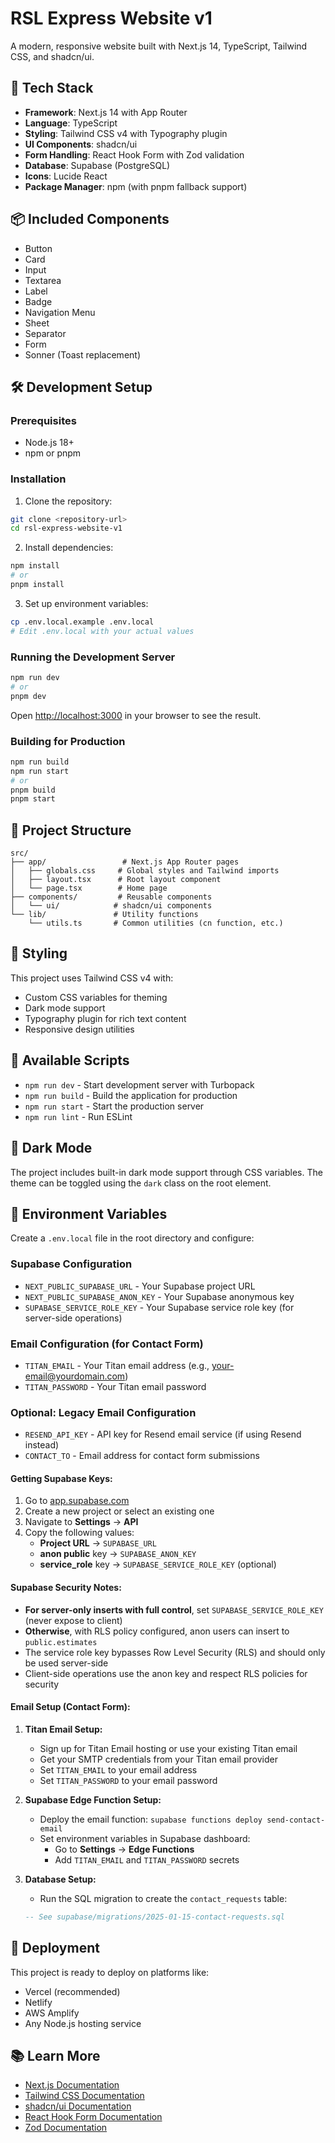 # RSL Express Website v1

A modern, responsive website built with Next.js 14, TypeScript, Tailwind CSS, and shadcn/ui.

## 🚀 Tech Stack

- **Framework**: Next.js 14 with App Router
- **Language**: TypeScript
- **Styling**: Tailwind CSS v4 with Typography plugin
- **UI Components**: shadcn/ui
- **Form Handling**: React Hook Form with Zod validation
- **Database**: Supabase (PostgreSQL)
- **Icons**: Lucide React
- **Package Manager**: npm (with pnpm fallback support)

## 📦 Included Components

- Button
- Card
- Input
- Textarea
- Label
- Badge
- Navigation Menu
- Sheet
- Separator
- Form
- Sonner (Toast replacement)

## 🛠️ Development Setup

### Prerequisites

- Node.js 18+ 
- npm or pnpm

### Installation

1. Clone the repository:
```bash
git clone <repository-url>
cd rsl-express-website-v1
```

2. Install dependencies:
```bash
npm install
# or
pnpm install
```

3. Set up environment variables:
```bash
cp .env.local.example .env.local
# Edit .env.local with your actual values
```

### Running the Development Server

```bash
npm run dev
# or
pnpm dev
```

Open [http://localhost:3000](http://localhost:3000) in your browser to see the result.

### Building for Production

```bash
npm run build
npm run start
# or
pnpm build
pnpm start
```

## 📁 Project Structure

```
src/
├── app/                 # Next.js App Router pages
│   ├── globals.css     # Global styles and Tailwind imports
│   ├── layout.tsx      # Root layout component
│   └── page.tsx        # Home page
├── components/         # Reusable components
│   └── ui/            # shadcn/ui components
└── lib/               # Utility functions
    └── utils.ts       # Common utilities (cn function, etc.)
```

## 🎨 Styling

This project uses Tailwind CSS v4 with:
- Custom CSS variables for theming
- Dark mode support
- Typography plugin for rich text content
- Responsive design utilities

## 🔧 Available Scripts

- `npm run dev` - Start development server with Turbopack
- `npm run build` - Build the application for production
- `npm run start` - Start the production server
- `npm run lint` - Run ESLint

## 🌙 Dark Mode

The project includes built-in dark mode support through CSS variables. The theme can be toggled using the `dark` class on the root element.

## 📝 Environment Variables

Create a `.env.local` file in the root directory and configure:

### Supabase Configuration
- `NEXT_PUBLIC_SUPABASE_URL` - Your Supabase project URL
- `NEXT_PUBLIC_SUPABASE_ANON_KEY` - Your Supabase anonymous key  
- `SUPABASE_SERVICE_ROLE_KEY` - Your Supabase service role key (for server-side operations)

### Email Configuration (for Contact Form)
- `TITAN_EMAIL` - Your Titan email address (e.g., your-email@yourdomain.com)
- `TITAN_PASSWORD` - Your Titan email password

### Optional: Legacy Email Configuration
- `RESEND_API_KEY` - API key for Resend email service (if using Resend instead)
- `CONTACT_TO` - Email address for contact form submissions

#### Getting Supabase Keys:
1. Go to [app.supabase.com](https://app.supabase.com)
2. Create a new project or select an existing one
3. Navigate to **Settings** → **API**
4. Copy the following values:
   - **Project URL** → `SUPABASE_URL`
   - **anon public** key → `SUPABASE_ANON_KEY`
   - **service_role** key → `SUPABASE_SERVICE_ROLE_KEY` (optional)

#### Supabase Security Notes:
- **For server-only inserts with full control**, set `SUPABASE_SERVICE_ROLE_KEY` (never expose to client)
- **Otherwise**, with RLS policy configured, anon users can insert to `public.estimates`
- The service role key bypasses Row Level Security (RLS) and should only be used server-side
- Client-side operations use the anon key and respect RLS policies for security

#### Email Setup (Contact Form):
1. **Titan Email Setup:**
   - Sign up for Titan Email hosting or use your existing Titan email
   - Get your SMTP credentials from your Titan email provider
   - Set `TITAN_EMAIL` to your email address
   - Set `TITAN_PASSWORD` to your email password

2. **Supabase Edge Function Setup:**
   - Deploy the email function: `supabase functions deploy send-contact-email`
   - Set environment variables in Supabase dashboard:
     - Go to **Settings** → **Edge Functions**
     - Add `TITAN_EMAIL` and `TITAN_PASSWORD` secrets

3. **Database Setup:**
   - Run the SQL migration to create the `contact_requests` table:
   ```sql
   -- See supabase/migrations/2025-01-15-contact-requests.sql
   ```

## 🚀 Deployment

This project is ready to deploy on platforms like:
- Vercel (recommended)
- Netlify
- AWS Amplify
- Any Node.js hosting service

## 📚 Learn More

- [Next.js Documentation](https://nextjs.org/docs)
- [Tailwind CSS Documentation](https://tailwindcss.com/docs)
- [shadcn/ui Documentation](https://ui.shadcn.com)
- [React Hook Form Documentation](https://react-hook-form.com)
- [Zod Documentation](https://zod.dev)